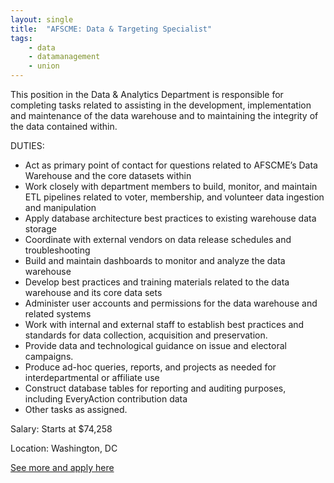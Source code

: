 ```yaml
---
layout: single
title:  "AFSCME: Data & Targeting Specialist"
tags: 
    - data
    - datamanagement
    - union
---
```


This position in the Data & Analytics Department is responsible for completing tasks related to assisting in the development, implementation and maintenance of the data warehouse and to maintaining the integrity of the data contained within. 

DUTIES:       
* Act as primary point of contact for questions related to AFSCME’s Data Warehouse and the core datasets within
* Work closely with department members to build, monitor, and maintain ETL pipelines related to voter, membership, and volunteer data ingestion and manipulation
* Apply database architecture best practices to existing warehouse data storage
* Coordinate with external vendors on data release schedules and troubleshooting
* Build and maintain dashboards to monitor and analyze the data warehouse
* Develop best practices and training materials related to the data warehouse and its core data sets
* Administer user accounts and permissions for the data warehouse and related systems
* Work with internal and external staff to establish best practices and standards for data collection, acquisition and preservation.
* Provide data and technological guidance on issue and electoral campaigns.
* Produce ad-hoc queries, reports, and projects as needed for interdepartmental or affiliate use
* Construct database tables for reporting and auditing purposes, including EveryAction contribution data
* Other tasks as assigned.


Salary: Starts at $74,258

Location: Washington, DC


[See more and apply here](https://www.afscme.org/union/employment/data-targeting-specialist-systems-data-analytics)
